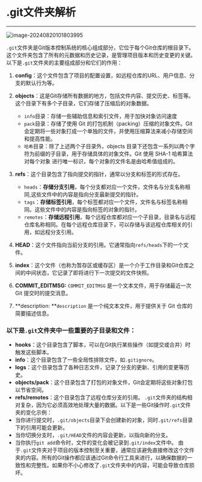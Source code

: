 # .git文件夹解析

---

![image-20240820101803995](C:/Users/lenovo/Desktop/%E7%B4%A0%E6%9D%90%E5%BA%93/%E7%B4%A0%E6%9D%90/image-20240820101803995.png)

`.git`文件夹是Git版本控制系统的核心组成部分，它位于每个Git仓库的根目录下。这个文件夹包含了所有的元数据和历史记录，是管理项目版本和历史变更的关键。以下是`.git`文件夹的主要组成部分和它们的作用：

1. **config**：这个文件包含了项目的配置设置，如远程仓库的URL、用户信息、分支的默认行为等。



1. **objects**：这是Git存储所有数据的地方，包括文件内容、提交历史、标签等。这个目录下有多个子目录，它们存储了压缩后的对象数据。
   - `info`目录：存储一些辅助信息和索引文件，用于加快对象访问速度
   - `pack`目录：存储了使用 Git 的打包机制（packing）压缩的对象文件。Git 会定期将一些对象打成一个单独的文件，并使用压缩算法来减小存储空间和提高性能。
   - `哈希`目录：除了上述两个子目录外，objects 目录下还包含一系列以两个字符为前缀的子目录，用于存储具体的对象文件。Git 使用 SHA-1 哈希算法对每个对象 进行唯一标识，每个对象的文件名是由哈希值组成的。



1. **refs**：这个目录包含了指向提交的指针，通常以分支和标签的形式存在。

   - `heads`：**存储分支引用**，每个分支都对应一个文件，文件名与分支名称相同,这些文件中的内容是指向分支最新提交的指针。
   - `tags`：**存储标签引用**，每个标签都对应一个文件，文件名与标签名称相同。这些文件中的内容是指向标签的对象的指针。
   - `remotes`：**存储远程引用**，每个远程仓库都对应一个子目录，目录名与远程仓库名称相同。在每个远程仓库目录下，可以存储与该远程仓库相关的引用，如远程分支引用。

   

1. **HEAD**：这个文件指向当前分支的引用。它通常指向`refs/heads`下的一个文件。



1. **index**：这个文件（也称为暂存区或缓存区）是一个介于工作目录和Git仓库之间的中间状态，它记录了即将进行下一次提交的文件快照。



1. **COMMIT_EDITMSG:**  `COMMIT_EDITMSG` 是一个文本文件，用于存储最近一次 Git 提交时的提交消息。



1. **description:  **`description` 是一个纯文本文件，用于提供关于 Git 仓库的简要描述信息。

  ### 以下是`.git`文件夹中一些重要的子目录和文件：

- **hooks**：这个目录包含了脚本，可以在Git执行某些操作（如提交或合并）时触发这些脚本。
- **info**：这个目录包含了一些全局性排除文件，如`.gitignore`。
- **logs**：这个目录包含了各种日志文件，记录了分支的更新、引用的变更等历史。
- **objects/pack**：这个目录包含了打包的对象文件，Git会定期将这些对象打包以节省空间。
- **refs/remotes**：这个目录包含了远程仓库分支的引用。
`.git`文件夹的结构相对复杂，因为它必须高效地处理大量的数据。以下是一些Git操作时`.git`文件夹的变化示例：
- 当你进行提交时，`.git/objects`目录下会创建新的对象，同时`.git/refs`目录下的引用可能会更新。
- 当你切换分支时，`.git/HEAD`文件的内容会更新，以指向新的分支。
- 当你执行`git add`命令时，文件的变化会被记录到`.git/index`文件中。
由于`.git`文件夹对于项目的版本控制至关重要，通常应该避免直接修改这个文件夹的内容。所有的Git操作都应该通过Git命令行工具来进行，以确保数据的一致性和完整性。如果你不小心修改了`.git`文件夹中的内容，可能会导致仓库损坏。